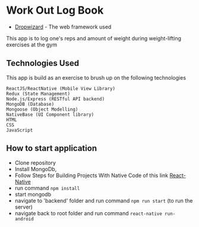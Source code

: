 # Work Out Log Book

* [Dropwizard](http://www.dropwizard.io/1.0.2/docs/) - The web framework used

This app is to log one's reps and amount of weight during weight-lifting exercises at the gym

## Technologies Used

  This app is build as an exercise to brush up on the following technologies

```
ReactJS/ReactNative (Mobile View Library)
Redux (State Management)
Node.js/Express (RESTful API backend)
MongoDB (Database)
Mongoose (Object Modelling)
NativeBase (UI Component library)
HTML
CSS
JavaScript
```
  
## How to start application
* Clone repository
* Install MongoDb,
* Follow Steps for Building Projects With Native Code of this link [React-Native](https://facebook.github.io/react-native/docs/getting-started.html)
* run command ```npm install```
* start mongodb
* navigate to 'backend' folder and run command ```npm run start``` (to run the server) 
* navigate back to root folder and run command ```react-native run-android```

